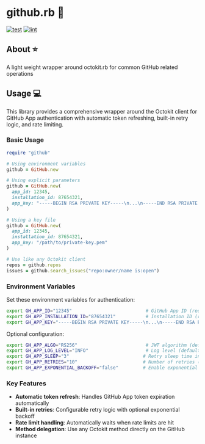 # github.rb 🧰

[![test](https://github.com/GrantBirki/github.rb/actions/workflows/test.yml/badge.svg)](https://github.com/GrantBirki/github.rb/actions/workflows/test.yml)
[![lint](https://github.com/GrantBirki/github.rb/actions/workflows/lint.yml/badge.svg)](https://github.com/GrantBirki/github.rb/actions/workflows/lint.yml)

## About ⭐

A light weight wrapper around octokit.rb for common GitHub related operations

## Usage 💻

This library provides a comprehensive wrapper around the Octokit client for GitHub App authentication with automatic token refreshing, built-in retry logic, and rate limiting.

### Basic Usage

```ruby
require "github"

# Using environment variables
github = GitHub.new

# Using explicit parameters
github = GitHub.new(
  app_id: 12345,
  installation_id: 87654321,
  app_key: "-----BEGIN RSA PRIVATE KEY-----\n...\n-----END RSA PRIVATE KEY-----\n"
)

# Using a key file
github = GitHub.new(
  app_id: 12345,
  installation_id: 87654321,
  app_key: "/path/to/private-key.pem"
)

# Use like any Octokit client
repos = github.repos
issues = github.search_issues("repo:owner/name is:open")
```

### Environment Variables

Set these environment variables for authentication:

```bash
export GH_APP_ID="12345"                           # GitHub App ID (required)
export GH_APP_INSTALLATION_ID="87654321"           # Installation ID (required)
export GH_APP_KEY="-----BEGIN RSA PRIVATE KEY-----\n...\n-----END RSA PRIVATE KEY-----\n"  # Private key (required)
```

Optional configuration:

```bash
export GH_APP_ALGO="RS256"                         # JWT algorithm (default: RS256)
export GH_APP_LOG_LEVEL="INFO"                     # Log level (default: INFO)
export GH_APP_SLEEP="3"                           # Retry sleep time in seconds (default: 3)
export GH_APP_RETRIES="10"                        # Number of retries (default: 10)
export GH_APP_EXPONENTIAL_BACKOFF="false"         # Enable exponential backoff (default: false)
```

### Key Features

- **Automatic token refresh**: Handles GitHub App token expiration automatically
- **Built-in retries**: Configurable retry logic with optional exponential backoff
- **Rate limit handling**: Automatically waits when rate limits are hit
- **Method delegation**: Use any Octokit method directly on the GitHub instance
